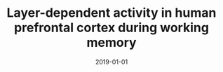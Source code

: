 ---
title: "Layer-dependent activity in human prefrontal cortex during working memory"
date: 2019-01-01
authors_string: Emily Finn, Laurentius Huber, David Jangraw, Peter Molfese, Peter Bandettini
authors:
   - Emily Finn
   - Laurentius Huber
   - David Jangraw
   - Peter Molfese
   - Peter Bandettini
author_ids:
   - emily_finn
   - laurentius_huber
   - david_jangraw
   - peter_molfese
   - peter_bandettini
journal: 'Nature Neuroscience'
volume: 22
issue: 
pages: 1687-1695
book_title: ''
publisher: 'Springer Science and Business Media LLC'
abstract: ""
project_id: layer_fmri
paper_url: 
doi: 10.1038/s41593-019-0487-z
data_loc: 'https://openneuro.org/datasets/ds002076/versions/1.0.1'
code_loc: 'https://github.com/layerfMRI/repository/tree/master/DLPFC_Emily'
file: '/assets/publications//assets/publications/'
file_name: '/assets/publications/'
type: journal_article
pub_str: ' (2019) Nature Neuroscience 22: 1687-1695'
layout: publication 
---